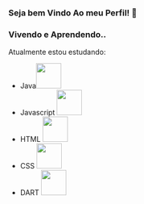 ### Seja bem Vindo Ao meu Perfil! 👋
### Vivendo e Aprendendo..
 
 Atualmente estou estudando:
- Java<img width="50px" src="https://cdn.jsdelivr.net/gh/devicons/devicon/icons/java/java-original.svg" /> 	
- Javascript <img width="50px" src="https://cdn.jsdelivr.net/gh/devicons/devicon/icons/javascript/javascript-original.svg" />         
- HTML <img width="50px" src="https://cdn.jsdelivr.net/gh/devicons/devicon/icons/html5/html5-original-wordmark.svg" />        
- CSS <img width="50px" src="https://cdn.jsdelivr.net/gh/devicons/devicon/icons/css3/css3-original.svg" />
- DART <img width="50px" src="https://cdn.jsdelivr.net/gh/devicons/devicon/icons/dart/dart-original.svg" />
          

